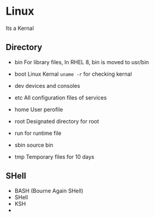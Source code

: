 # Linux
Its a Kernal 



## Directory

- bin 
For library files, In RHEL 8, bin is moved to usr/bin

- boot
Linux Kernal
`uname -r` for checking kernal

- dev
devices and consoles

-  etc
All configuration files of services

- home
User perofile

- root
Designated directory for root

- run
for runtime file 

- sbin
source bin

- tmp
Temporary files for 10 days


## SHell

- BASH (Bourne Again SHell)
- SHell
- KSH
- 